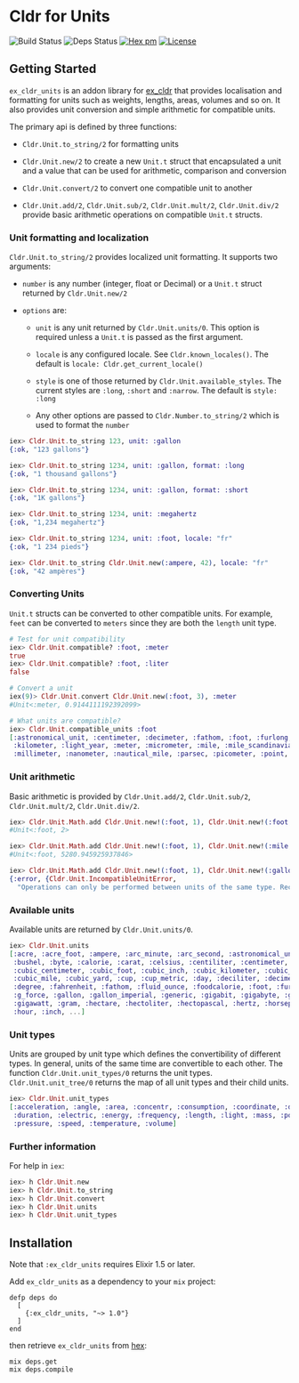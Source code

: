 # Cldr for Units
![Build Status](http://sweatbox.noexpectations.com.au:8080/buildStatus/icon?job=cldr_units)
![Deps Status](https://beta.hexfaktor.org/badge/all/github/kipcole9/cldr_units.svg)
[![Hex pm](http://img.shields.io/hexpm/v/ex_cldr_units.svg?style=flat)](https://hex.pm/packages/ex_cldr_units)
[![License](https://img.shields.io/badge/license-Apache%202-blue.svg)](https://github.com/kipcole9/cldr_units/blob/master/LICENSE)

## Getting Started

`ex_cldr_units` is an addon library for [ex_cldr](https://hex.pm/packages/ex_cldr) that provides localisation and formatting for units such as weights, lengths, areas, volumes and so on. It also provides unit conversion and simple arithmetic for compatible units.

The primary api is defined by three functions:

* `Cldr.Unit.to_string/2` for formatting units

* `Cldr.Unit.new/2` to create a new `Unit.t` struct that encapsulated a unit and a value that can be used for arithmetic, comparison and conversion

* `Cldr.Unit.convert/2` to convert one compatible unit to another

* `Cldr.Unit.add/2`, `Cldr.Unit.sub/2`, `Cldr.Unit.mult/2`, `Cldr.Unit.div/2` provide basic arithmetic operations on compatible `Unit.t` structs.

### Unit formatting and localization

`Cldr.Unit.to_string/2` provides localized unit formatting. It supports two arguments:

  * `number` is any number (integer, float or Decimal) or a `Unit.t` struct returned by `Cldr.Unit.new/2`

  * `options` are:

    *  `unit` is any unit returned by `Cldr.Unit.units/0`.  This option is required unless a `Unit.t` is passed as the first argument.

    * `locale` is any configured locale. See `Cldr.known_locales()`. The default
      is `locale: Cldr.get_current_locale()`

    * `style` is one of those returned by `Cldr.Unit.available_styles`.
      The current styles are `:long`, `:short` and `:narrow`.  The default is `style: :long`

    * Any other options are passed to `Cldr.Number.to_string/2` which is used to format the `number`

```elixir
iex> Cldr.Unit.to_string 123, unit: :gallon
{:ok, "123 gallons"}

iex> Cldr.Unit.to_string 1234, unit: :gallon, format: :long
{:ok, "1 thousand gallons"}

iex> Cldr.Unit.to_string 1234, unit: :gallon, format: :short
{:ok, "1K gallons"}

iex> Cldr.Unit.to_string 1234, unit: :megahertz
{:ok, "1,234 megahertz"}

iex> Cldr.Unit.to_string 1234, unit: :foot, locale: "fr"
{:ok, "1 234 pieds"}

iex> Cldr.Unit.to_string Cldr.Unit.new(:ampere, 42), locale: "fr"
{:ok, "42 ampères"}

```

### Converting Units

`Unit.t` structs can be converted to other compatible units.  For example, `feet` can be converted to `meters` since they are both the `length` unit type.

```elixir
# Test for unit compatibility
iex> Cldr.Unit.compatible? :foot, :meter
true
iex> Cldr.Unit.compatible? :foot, :liter
false

# Convert a unit
iex(9)> Cldr.Unit.convert Cldr.Unit.new(:foot, 3), :meter
#Unit<:meter, 0.9144111192392099>

# What units are compatible?
iex> Cldr.Unit.compatible_units :foot
[:astronomical_unit, :centimeter, :decimeter, :fathom, :foot, :furlong, :inch,
 :kilometer, :light_year, :meter, :micrometer, :mile, :mile_scandinavian,
 :millimeter, :nanometer, :nautical_mile, :parsec, :picometer, :point, :yard]
```

### Unit arithmetic

Basic arithmetic is provided by `Cldr.Unit.add/2`, `Cldr.Unit.sub/2`, `Cldr.Unit.mult/2`, `Cldr.Unit.div/2`.

```elixir
iex> Cldr.Unit.Math.add Cldr.Unit.new!(:foot, 1), Cldr.Unit.new!(:foot, 1)
#Unit<:foot, 2>

iex> Cldr.Unit.Math.add Cldr.Unit.new!(:foot, 1), Cldr.Unit.new!(:mile, 1)
#Unit<:foot, 5280.945925937846>

iex> Cldr.Unit.Math.add Cldr.Unit.new!(:foot, 1), Cldr.Unit.new!(:gallon, 1)
{:error, {Cldr.Unit.IncompatibleUnitError,
  "Operations can only be performed between units of the same type. Received #Unit<:foot, 1> and #Unit<:gallon, 1>"}}

```

### Available units

Available units are returned by `Cldr.Unit.units/0`.

```elixir
iex> Cldr.Unit.units
[:acre, :acre_foot, :ampere, :arc_minute, :arc_second, :astronomical_unit, :bit,
 :bushel, :byte, :calorie, :carat, :celsius, :centiliter, :centimeter, :century,
 :cubic_centimeter, :cubic_foot, :cubic_inch, :cubic_kilometer, :cubic_meter,
 :cubic_mile, :cubic_yard, :cup, :cup_metric, :day, :deciliter, :decimeter,
 :degree, :fahrenheit, :fathom, :fluid_ounce, :foodcalorie, :foot, :furlong,
 :g_force, :gallon, :gallon_imperial, :generic, :gigabit, :gigabyte, :gigahertz,
 :gigawatt, :gram, :hectare, :hectoliter, :hectopascal, :hertz, :horsepower,
 :hour, :inch, ...]
```

### Unit types

Units are grouped by unit type which defines the convertibility of different types.  In general, units of the same time are convertible to each other. The function `Cldr.Unit.unit_types/0` returns the unit types.  `Cldr.Unit.unit_tree/0` returns the map of all unit types and their child units.

```elixir
iex> Cldr.Unit.unit_types
[:acceleration, :angle, :area, :concentr, :consumption, :coordinate, :digital,
 :duration, :electric, :energy, :frequency, :length, :light, :mass, :power,
 :pressure, :speed, :temperature, :volume]
```

### Further information
For help in `iex`:

```elixir
iex> h Cldr.Unit.new
iex> h Cldr.Unit.to_string
iex> h Cldr.Unit.convert
iex> h Cldr.Unit.units
iex> h Cldr.Unit.unit_types
```

## Installation

Note that `:ex_cldr_units` requires Elixir 1.5 or later.

Add `ex_cldr_units` as a dependency to your `mix` project:

    defp deps do
      [
        {:ex_cldr_units, "~> 1.0"}
      ]
    end

then retrieve `ex_cldr_units` from [hex](https://hex.pm/packages/ex_cldr_units):

    mix deps.get
    mix deps.compile
